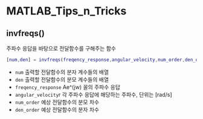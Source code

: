 # MATLAB_Tips_n_Tricks

## invfreqs()

주파수 응답을 바탕으로 전달함수를 구해주는 함수

```m:matlab.m
[num,den] = invfreqs(freqency_response,angular_velocity,num_order,den_order)
```

- ```num``` 출력할 전달함수의 분자 계수들의 배열
- ```den``` 출력할 전달함수의 분모 계수들의 배열
- ```freqency_response``` Ae^(jw) 꼴의 주파수 응답
- ```angular_velocity```r 각 주파수 응답에 해당하는 주파수, 단위는 [rad/s]
- ```num_order``` 예상 전달함수의 분모 차수
- ```den_order``` 예상 전달함수의 분자 차수
